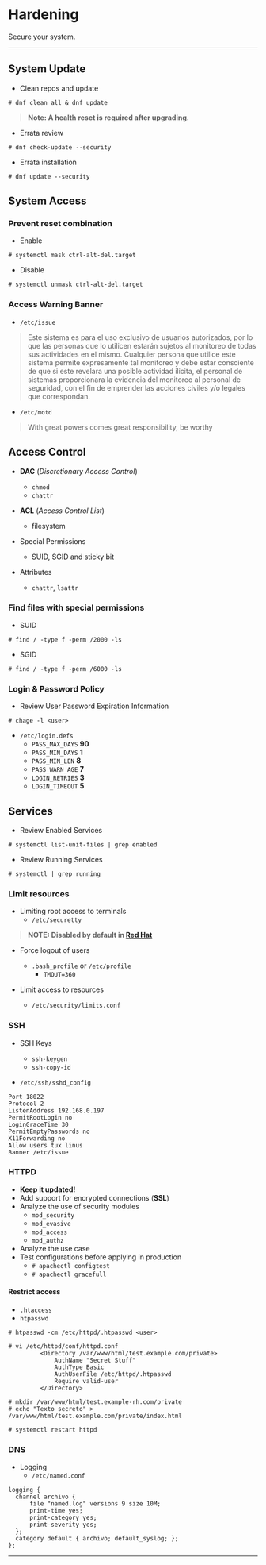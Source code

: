 # Hardening

Secure your system.

---

## System Update

* Clean repos and update

```
# dnf clean all & dnf update 
```

> **Note: A health reset is required after upgrading.**

* Errata review

```
# dnf check-update --security
```

* Errata installation

```
# dnf update --security
```

## System Access

### Prevent reset combination
* Enable

```
# systemctl mask ctrl-alt-del.target
```

* Disable

```
# systemctl unmask ctrl-alt-del.target
```

### Access Warning Banner

* `/etc/issue`

> Este sistema es para el uso exclusivo de usuarios autorizados, por lo que las personas que lo utilicen estarán sujetos al monitoreo de todas sus actividades en el mismo. Cualquier persona que utilice este sistema permite expresamente tal monitoreo y debe estar consciente de que si este revelara una posible actividad ilicita, el personal de sistemas proporcionara la evidencia del monitoreo al personal de seguridad, con el fin de emprender las acciones civiles y/o legales que correspondan.

* `/etc/motd`

> With great powers comes great responsibility, be worthy

## Access Control

* **DAC** (_Discretionary Access Control_)
    * `chmod`
    * `chattr`

* **ACL** (_Access Control List_)
    * filesystem

* Special Permissions
    * SUID, SGID and sticky bit 

* Attributes
    * `chattr`, `lsattr`

### Find files with special permissions
* SUID

```
# find / -type f -perm /2000 -ls
```

* SGID

```
# find / -type f -perm /6000 -ls
```

### Login & Password Policy

* Review User Password Expiration Information

```
# chage -l <user>
```

* `/etc/login.defs`
    * `PASS_MAX_DAYS` **90**
    * `PASS_MIN_DAYS` **1**
    * `PASS_MIN_LEN` **8**
    * `PASS_WARN_AGE` **7**
    * `LOGIN_RETRIES` **3**
    * `LOGIN_TIMEOUT` **5**

## Services

* Review Enabled Services

```
# systemctl list-unit-files | grep enabled
```

* Review Running Services

```
# systemctl | grep running
```

### Limit resources

* Limiting root access to terminals
    * `/etc/securetty`

> **NOTE: Disabled by default in [Red Hat](https://access.redhat.com/documentation/en-us/red_hat_enterprise_linux/8/html/considerations_in_adopting_rhel_8/security_considerations-in-adopting-rhel-8#securetty_security)**

* Force logout of users

    * `.bash_profile` or `/etc/profile`
        * `TMOUT=360`

* Limit access to resources
    * `/etc/security/limits.conf`

### SSH

* SSH Keys
    * `ssh-keygen`
    * `ssh-copy-id`

* `/etc/ssh/sshd_config`

```
Port 18022
Protocol 2
ListenAddress 192.168.0.197
PermitRootLogin no
LoginGraceTime 30
PermitEmptyPasswords no
X11Forwarding no
Allow users tux linus
Banner /etc/issue
```

### HTTPD

* **Keep it updated!**
* Add support for encrypted connections (**SSL**)
* Analyze the use of security modules
    * `mod_security`
    * `mod_evasive`
    * `mod_access`
    * `mod_authz`
* Analyze the use case
* Test configurations before applying in production
    * `# apachectl configtest`
    * `# apachectl gracefull`

####  Restrict access

* `.htaccess`
* `htpasswd`

```
# htpasswd -cm /etc/httpd/.htpasswd <user>

# vi /etc/httpd/conf/httpd.conf
         <Directory /var/www/html/test.example.com/private>
             AuthName "Secret Stuff"
             AuthType Basic
             AuthUserFile /etc/httpd/.htpasswd
             Require valid-user
         </Directory>

# mkdir /var/www/html/test.example-rh.com/private
# echo "Texto secreto" > /var/www/html/test.example.com/private/index.html

# systemctl restart httpd
```

### DNS

* Logging
    * `/etc/named.conf`

```
logging {
  channel archivo {
      file "named.log" versions 9 size 10M;
      print-time yes;
      print-category yes;
      print-severity yes;
  };
  category default { archivo; default_syslog; };
};
```
---

